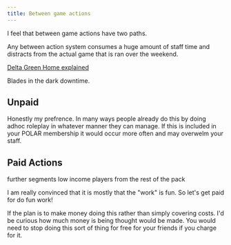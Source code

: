 ```yaml
---
title: Between game actions
---
```


I feel that between game actions have two paths. 

Any between action system consumes a huge amount of staff time and distracts from the actual game that is ran over the weekend. 

[Delta Green Home explained](https://www.youtube.com/watch?v=q3iliWI8j6s)

Blades in the dark downtime. 

## Unpaid

Honestly my prefrence. In many ways people already do this by doing adhoc roleplay in whatever manner they can manage. If this is included in your POLAR membership it would occur more often and may overwelm your staff. 

## Paid Actions

further segments low income players from the rest of the pack

I am really convinced that it is mostly that the "work" is fun. So let's get paid for do fun work! 

If the plan is to make money doing this rather than simply covering costs. I'd be curious how much money is being thought would be made. You would need to stop doing this sort of thing for free for your friends if you charge for it. 



